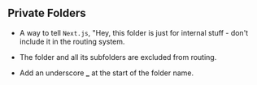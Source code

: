 ## Private Folders

- A way to tell `Next.js`, "Hey, this folder is just for internal stuff - don't include it in the routing system.

- The folder and all its subfolders are excluded from routing.

- Add an underscore **_** at the start of the folder name.
